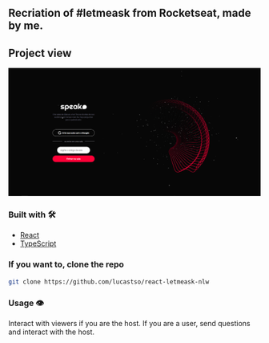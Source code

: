 ## Recriation of #letmeask from Rocketseat, made by me.

## Project view

<p align="center">
<img src="src/assets/images/tela.png" alt="page view" />
</p>

### Built with 🛠

- [React](https://reactjs.org/)
- [TypeScript](https://www.typescriptlang.org/)

### If you want to, clone the repo

```sh
git clone https://github.com/lucastso/react-letmeask-nlw
```

### Usage 👁

Interact with viewers if you are the host. If you are a user, send questions and interact with the host.
